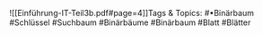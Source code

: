 
![[Einführung-IT-Teil3b.pdf#page=4]]Tags & Topics:
   #•Binärbaum
   #Schlüssel
   #Suchbaum
   #Binärbäume
   #Binärbaum
   #Blatt
   #Blätter